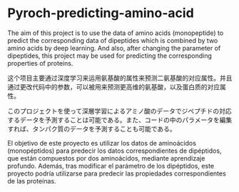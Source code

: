 # Pyroch-predicting-amino-acid

The aim of this project is to use the data of amino acids (monopeptide) to predict the corresponding data of dipeptides which is combined by two amino acids by deep learning. And also, after changing the parameter of dipeptides, this project may be used for predicting the corresponding properties of proteins.

这个项目主要通过深度学习来运用氨基酸的属性来预测二氨基酸的对应属性。并且通过更改代码中的参数，可以被用来预测更高维的氨基酸，以及蛋白质的对应属性。

このプロジェクトを使って深層学習によるアミノ酸のデータでジペプチドの対応するデータを予測することは可能である。また、コードの中のパラメータを編集すれば、タンパク質のデータを予測することも可能である。

El objetivo de este proyecto es utilizar los datos de aminoácidos (monopéptidos) para predecir los datos correspondientes de dipéptidos, que están compuestos por dos aminoácidos, mediante aprendizaje profundo. Además, tras modificar el parámetro de los dipéptidos, este proyecto podría utilizarse para predecir las propiedades correspondientes de las proteínas.
